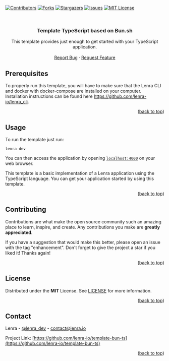 <div id="top"></div>
<!--
*** This README was created with https://github.com/othneildrew/Best-README-Template
-->



<!-- PROJECT SHIELDS -->
[![Contributors][contributors-shield]][contributors-url]
[![Forks][forks-shield]][forks-url]
[![Stargazers][stars-shield]][stars-url]
[![Issues][issues-shield]][issues-url]
[![MIT License][license-shield]][license-url]



<!-- PROJECT LOGO -->
<br />
<div align="center">

<h3 align="center">Template TypeScript based on Bun.sh</h3>

  <p align="center">
    This template provides just enough to get started with your TypeScript application.
    <br />
    <br />
    <a href="https://github.com/lenra-io/template-bun-ts/issues">Report Bug</a>
    ·
    <a href="https://github.com/lenra-io/template-bun-ts/issues">Request Feature</a>
  </p>
</div>




<!-- GETTING STARTED -->

## Prerequisites

To properly run this template, you will have to make sure that the Lenra CLI and docker with docker-compose are installed on your computer.
Installation instructions can be found here https://github.com/lenra-io/lenra_cli.

<p align="right">(<a href="#top">back to top</a>)</p>


<!-- USAGE EXAMPLES -->
## Usage

To run the template just run:
```console
lenra dev
```

You can then access the application by opening [`localhost:4000`](http://localhost:4000) on your web browser. 

This template is a basic implementation of a Lenra application using the TypeScript language. You can get your application started by using this template.

<p align="right">(<a href="#top">back to top</a>)</p>


<!-- CONTRIBUTING -->
## Contributing

Contributions are what make the open source community such an amazing place to learn, inspire, and create. Any contributions you make are **greatly appreciated**.

If you have a suggestion that would make this better, please open an issue with the tag "enhancement".
Don't forget to give the project a star if you liked it! Thanks again!

<p align="right">(<a href="#top">back to top</a>)</p>



<!-- LICENSE -->
## License

Distributed under the **MIT** License. See [LICENSE](./LICENSE) for more information.

<p align="right">(<a href="#top">back to top</a>)</p>



<!-- CONTACT -->
## Contact

Lenra - [@lenra_dev](https://twitter.com/lenra_dev) - contact@lenra.io

Project Link: [https://github.com/lenra-io/template-bun-ts](https://github.com/lenra-io/template-bun-ts)

<p align="right">(<a href="#top">back to top</a>)</p>


<!-- MARKDOWN LINKS & IMAGES -->
<!-- https://www.markdownguide.org/basic-syntax/#reference-style-links -->
[contributors-shield]: https://img.shields.io/github/contributors/lenra-io/template-bun-ts.svg?style=for-the-badge
[contributors-url]: https://github.com/lenra-io/template-bun-ts/graphs/contributors
[forks-shield]: https://img.shields.io/github/forks/lenra-io/template-bun-ts.svg?style=for-the-badge
[forks-url]: https://github.com/lenra-io/template-bun-ts/network/members
[stars-shield]: https://img.shields.io/github/stars/lenra-io/template-bun-ts.svg?style=for-the-badge
[stars-url]: https://github.com/lenra-io/template-bun-ts/stargazers
[issues-shield]: https://img.shields.io/github/issues/lenra-io/template-bun-ts.svg?style=for-the-badge
[issues-url]: https://github.com/lenra-io/template-bun-ts/issues
[license-shield]: https://img.shields.io/github/license/lenra-io/template-bun-ts.svg?style=for-the-badge
[license-url]: https://github.com/lenra-io/template-bun-ts/blob/master/LICENSE

